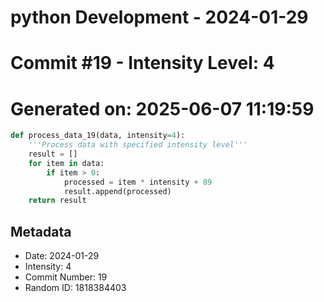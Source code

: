 ﻿# python Development - 2024-01-29
# Commit #19 - Intensity Level: 4
# Generated on: 2025-06-07 11:19:59
```python
def process_data_19(data, intensity=4):
    '''Process data with specified intensity level'''
    result = []
    for item in data:
        if item > 0:
            processed = item * intensity + 89
            result.append(processed)
    return result
```
## Metadata
- Date: 2024-01-29
- Intensity: 4
- Commit Number: 19
- Random ID: 1818384403
